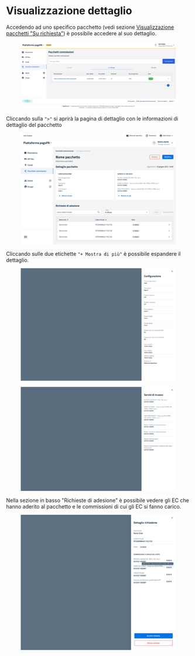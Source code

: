 # Visualizzazione dettaglio

Accedendo ad uno specifico pacchetto (vedi sezione [Visualizzazione pacchetti "Su richiesta"](../visualizzazione-pacchetti-su-richiesta.md)) è possibile accedere al suo dettaglio.

<figure><img src="../../../../../.gitbook/assets/image (220).png" alt=""><figcaption></figcaption></figure>

Cliccando sulla `">"` si aprirà la pagina di dettaglio con le informazioni di dettaglio del pacchetto&#x20;

<figure><img src="../../../../../.gitbook/assets/image (221).png" alt=""><figcaption></figcaption></figure>

Cliccando sulle due etichette `"+ Mostra di più"` è possibile espandere il dettaglio.

<figure><img src="../../../../../.gitbook/assets/image (222).png" alt=""><figcaption></figcaption></figure>

<figure><img src="../../../../../.gitbook/assets/image (223).png" alt=""><figcaption></figcaption></figure>

Nella sezione in basso "Richieste di adesione"  è possibile vedere gli EC che hanno aderito al pacchetto e le commissioni di cui gli EC si fanno carico.

<figure><img src="../../../../../.gitbook/assets/image (224).png" alt=""><figcaption></figcaption></figure>
